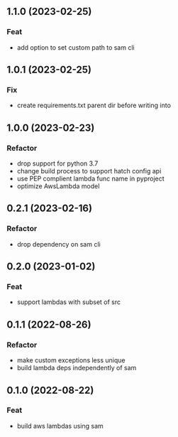 ## 1.1.0 (2023-02-25)

### Feat

- add option to set custom path to sam cli

## 1.0.1 (2023-02-25)

### Fix

- create requirements.txt parent dir before writing into

## 1.0.0 (2023-02-23)

### Refactor

- drop support for python 3.7
- change build process to support hatch config api
- use PEP complient lambda func name in pyproject
- optimize AwsLambda model

## 0.2.1 (2023-02-16)

### Refactor

- drop dependency on sam cli

## 0.2.0 (2023-01-02)

### Feat

- support lambdas with subset of src

## 0.1.1 (2022-08-26)

### Refactor

- make custom exceptions less unique
- build lambda deps independently of sam

## 0.1.0 (2022-08-22)

### Feat

- build aws lambdas using sam
